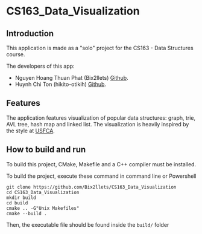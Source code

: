 # CS163_Data_Visualization

## Introduction
This application is made as a "solo" project for the CS163 - Data Structures course. 

The developers of this app:
 - Nguyen Hoang Thuan Phat (Bix2llets) [Github](https://github.com/Bix2llets).
 - Huynh Chi Ton (hikito-otikih) [Github](https://github.com/hikito-otikih).

## Features
The application features visualization of popular data structures: graph, trie, AVL tree, hash map and linked list. The visualization is heavily inspired by the style at [USFCA](https://www.cs.usfca.edu/~galles/visualization/Algorithms.html).

## How to build and run
To build this project, CMake, Makefile and a C++ compiler must be installed.

To build the project, execute these command in command line or Powershell

```
git clone https://github.com/Bix2llets/CS163_Data_Visualization
cd CS163_Data_Visualization
mkdir build
cd build
cmake .. -G"Unix Makefiles"
cmake --build .
```

Then, the executable file should be found inside the `build/` folder
